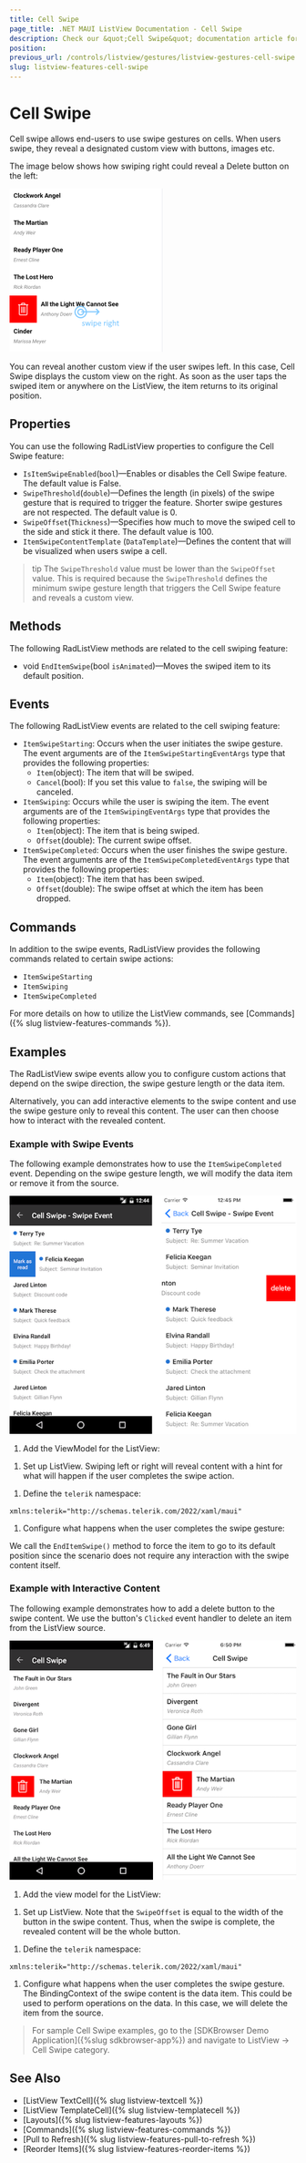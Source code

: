 ```yaml
---
title: Cell Swipe
page_title: .NET MAUI ListView Documentation - Cell Swipe
description: Check our &quot;Cell Swipe&quot; documentation article for Telerik ListView for .NT MAUI.
position: 
previous_url: /controls/listview/gestures/listview-gestures-cell-swipe
slug: listview-features-cell-swipe
---
```


# Cell Swipe

Cell swipe allows end-users to use swipe gestures on cells. When users swipe, they reveal a designated custom view with buttons, images etc.

The image below shows how swiping right could reveal a Delete button on the left:

![](images/listview-cellswipe.png)

You can reveal another custom view if the user swipes left. In this case, Cell Swipe displays the custom view on the right. As soon as the user taps the swiped item or anywhere on the ListView, the item returns to its original position.

## Properties

You can use the following RadListView properties to configure the Cell Swipe feature:

- `IsItemSwipeEnabled`(`bool`)&mdash;Enables or disables the Cell Swipe feature. The default value is False.
- `SwipeThreshold`(`double`)&mdash;Defines the length (in pixels) of the swipe gesture that is required to trigger the feature. Shorter swipe gestures are not respected. The default value is 0.
- `SwipeOffset`(`Thickness`)&mdash;Specifies how much to move the swiped cell to the side and stick it there. The default value is 100.
- `ItemSwipeContentTemplate` (`DataTemplate`)&mdash;Defines the content that will be visualized when users swipe a cell.

>tip The `SwipeThreshold` value must be lower than the `SwipeOffset` value. This is required because the `SwipeThreshold` defines the minimum swipe gesture length that triggers the Cell Swipe feature and reveals a custom view.

## Methods

The following RadListView methods are related to the cell swiping feature:

- void `EndItemSwipe`(bool `isAnimated`)&mdash;Moves the swiped item to its default position.

## Events

The following RadListView events are related to the cell swiping feature:

- `ItemSwipeStarting`: Occurs when the user initiates the swipe gesture. The event arguments are of the `ItemSwipeStartingEventArgs` type that provides the following properties:
  - `Item`(object): The item that will be swiped.
  - `Cancel`(bool): If you set this value to `false`, the swiping will be canceled.
- `ItemSwiping`: Occurs while the user is swiping the item. The event arguments are of the `ItemSwipingEventArgs` type that provides the following properties:
  - `Item`(object): The item that is being swiped.
  - `Offset`(double): The current swipe offset.
- `ItemSwipeCompleted`: Occurs when the user finishes the swipe gesture. The event arguments are of the `ItemSwipeCompletedEventArgs` type that provides the following properties:
  - `Item`(object): The item that has been swiped.
  - `Offset`(double): The swipe offset at which the item has been dropped.

## Commands

In addition to the swipe events, RadListView provides the following commands related to certain swipe actions:

- `ItemSwipeStarting`
- `ItemSwiping`
- `ItemSwipeCompleted`

For more details on how to utilize the ListView commands, see [Commands]({% slug listview-features-commands %}).
  
## Examples

The RadListView swipe events allow you to configure custom actions that depend on the swipe direction, the swipe gesture length or the data item.

Alternatively, you can add interactive elements to the swipe content and use the swipe gesture only to reveal this content. The user can then choose how to interact with the revealed content.

### Example with Swipe Events

The following example demonstrates how to use the `ItemSwipeCompleted` event. Depending on the swipe gesture length, we will modify the data item or remove it from the source.

![CellSwipe](images/listview-gestures-swipe-swipe-event.png)

1. Add the ViewModel for the ListView:

 <snippet id='listview-gestures-cellswipe-swipeevents-viewmodel'/>

1. Set up ListView. Swiping left or right will reveal content with a hint for what will happen if the user completes the swipe action.

 <snippet id='listview-gestures-cellswipe-swipeevents-listview'/>

1. Define the `telerik` namespace:

 ```XAML
xmlns:telerik="http://schemas.telerik.com/2022/xaml/maui"                 
 ```

1. Configure what happens when the user completes the swipe gesture:

 <snippet id='listview-gestures-cellswipe-swipeevents-swipecompleted'/>

We call the `EndItemSwipe()` method to force the item to go to its default position since the scenario does not require any interaction with the swipe content itself.

### Example with Interactive Content

The following example demonstrates how to add a delete button to the swipe content. We use the button's `Clicked` event handler to delete an item from the ListView source.

![CellSwipe](images/listview-gestures-swipe-interactive-content.png)

1. Add the view model for the ListView:

 <snippet id='listview-gestures-cellswipe-interactivecontent-viewmodel'/>

1. Set up ListView. Note that the `SwipeOffset` is equal to the width of the button in the swipe content. Thus, when the swipe is complete, the revealed content will be the whole button.

 <snippet id='listview-gestures-cellswipe-interactivecontent-listview'/>

1. Define the `telerik` namespace:

 ```XAML
xmlns:telerik="http://schemas.telerik.com/2022/xaml/maui"                 
 ```
 
1. Configure what happens when the user completes the swipe gesture. The BindingContext of the swipe content is the data item. This could be used to perform operations on the data. In this case, we will delete the item from the source.

 <snippet id='listview-gestures-cellswipe-interactivecontent-deleteitem'/>

> For sample Cell Swipe examples, go to the [SDKBrowser Demo Application]({%slug sdkbrowser-app%}) and navigate to ListView -> Cell Swipe category.

## See Also

- [ListView TextCell]({% slug listview-textcell %})
- [ListView TemplateCell]({% slug listview-templatecell %})
- [Layouts]({% slug listview-features-layouts %})
- [Commands]({% slug listview-features-commands %})
- [Pull to Refresh]({% slug listview-features-pull-to-refresh %})
- [Reorder Items]({% slug listview-features-reorder-items %})
